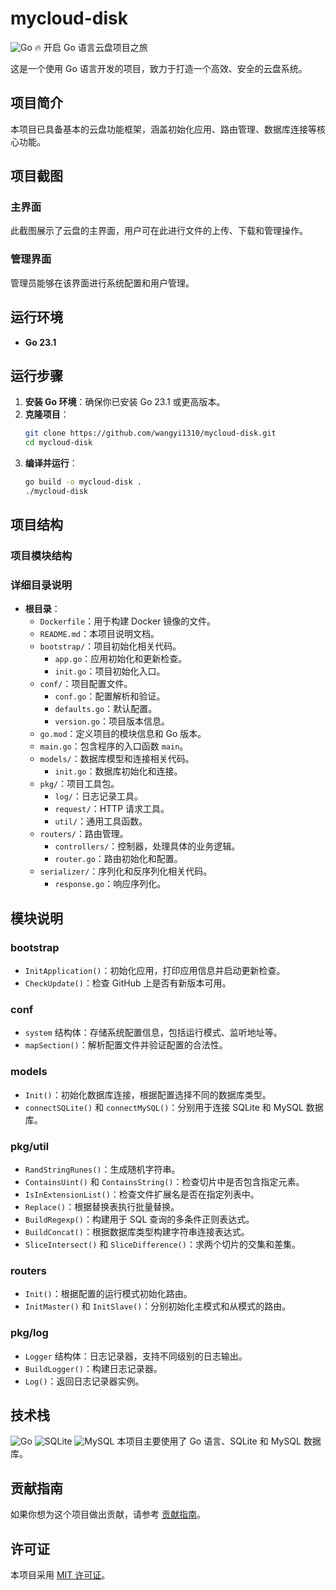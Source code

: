 # mycloud-disk

![Go](https://img.shields.io/badge/Go-23.1-blue.svg) 🔥 开启 Go 语言云盘项目之旅

这是一个使用 Go 语言开发的项目，致力于打造一个高效、安全的云盘系统。

## 项目简介
本项目已具备基本的云盘功能框架，涵盖初始化应用、路由管理、数据库连接等核心功能。

## 项目截图
### 主界面
此截图展示了云盘的主界面，用户可在此进行文件的上传、下载和管理操作。

### 管理界面
管理员能够在该界面进行系统配置和用户管理。

## 运行环境
- **Go 23.1**

## 运行步骤
1. **安装 Go 环境**：确保你已安装 Go 23.1 或更高版本。
2. **克隆项目**：
    ```bash
    git clone https://github.com/wangyi1310/mycloud-disk.git
    cd mycloud-disk
    ```
3. **编译并运行**：
    ```bash
    go build -o mycloud-disk .
    ./mycloud-disk
    ```

## 项目结构
### 项目模块结构

### 详细目录说明
- **根目录**：
    - `Dockerfile`：用于构建 Docker 镜像的文件。
    - `README.md`：本项目说明文档。
    - `bootstrap/`：项目初始化相关代码。
        - `app.go`：应用初始化和更新检查。
        - `init.go`：项目初始化入口。
    - `conf/`：项目配置文件。
        - `conf.go`：配置解析和验证。
        - `defaults.go`：默认配置。
        - `version.go`：项目版本信息。
    - `go.mod`：定义项目的模块信息和 Go 版本。
    - `main.go`：包含程序的入口函数 `main`。
    - `models/`：数据库模型和连接相关代码。
        - `init.go`：数据库初始化和连接。
    - `pkg/`：项目工具包。
        - `log/`：日志记录工具。
        - `request/`：HTTP 请求工具。
        - `util/`：通用工具函数。
    - `routers/`：路由管理。
        - `controllers/`：控制器，处理具体的业务逻辑。
        - `router.go`：路由初始化和配置。
    - `serializer/`：序列化和反序列化相关代码。
        - `response.go`：响应序列化。

## 模块说明
### bootstrap
- `InitApplication()`：初始化应用，打印应用信息并启动更新检查。
- `CheckUpdate()`：检查 GitHub 上是否有新版本可用。

### conf
- `system` 结构体：存储系统配置信息，包括运行模式、监听地址等。
- `mapSection()`：解析配置文件并验证配置的合法性。

### models
- `Init()`：初始化数据库连接，根据配置选择不同的数据库类型。
- `connectSQLite()` 和 `connectMySQL()`：分别用于连接 SQLite 和 MySQL 数据库。

### pkg/util
- `RandStringRunes()`：生成随机字符串。
- `ContainsUint()` 和 `ContainsString()`：检查切片中是否包含指定元素。
- `IsInExtensionList()`：检查文件扩展名是否在指定列表中。
- `Replace()`：根据替换表执行批量替换。
- `BuildRegexp()`：构建用于 SQL 查询的多条件正则表达式。
- `BuildConcat()`：根据数据库类型构建字符串连接表达式。
- `SliceIntersect()` 和 `SliceDifference()`：求两个切片的交集和差集。

### routers
- `Init()`：根据配置的运行模式初始化路由。
- `InitMaster()` 和 `InitSlave()`：分别初始化主模式和从模式的路由。

### pkg/log
- `Logger` 结构体：日志记录器，支持不同级别的日志输出。
- `BuildLogger()`：构建日志记录器。
- `Log()`：返回日志记录器实例。

## 技术栈
![Go](https://img.shields.io/badge/Go-23.1-blue.svg)
![SQLite](https://img.shields.io/badge/SQLite-3.39.4-yellow.svg)
![MySQL](https://img.shields.io/badge/MySQL-8.0.26-green.svg)
本项目主要使用了 Go 语言、SQLite 和 MySQL 数据库。

## 贡献指南
如果你想为这个项目做出贡献，请参考 [贡献指南](CONTRIBUTING.md)。

## 许可证
本项目采用 [MIT 许可证](LICENSE)。
